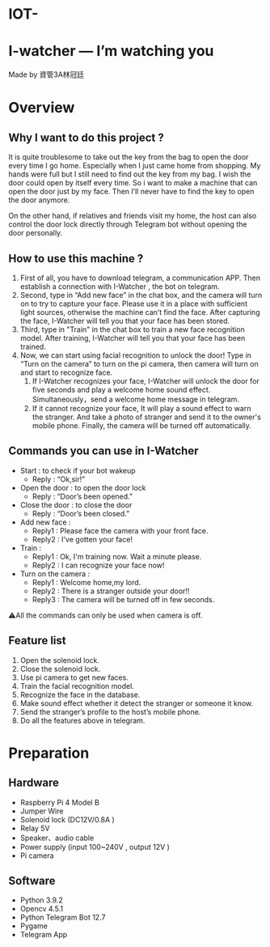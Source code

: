 # IOT-
# **I-watcher — I’m watching you**
Made by 資管3A林冠廷

# Overview
## Why I want to do this project ?
It is quite troublesome to take out the key from the bag to open the door every time I go home. Especially when I just came home from shopping. My hands were full but I still need to find out the key from my bag.  I wish the door could open by itself every time. So i want to make a machine that can open the door just by my face. Then I’ll never have to find the key to open the door anymore.

On the other hand, if relatives and friends visit my home, the host can also control the door lock directly through Telegram bot without opening the door personally.

## How to use this machine ?
1. First of all, you have to download telegram, a communication APP. Then establish a connection with I-Watcher , the bot on telegram.
2. Second, type in “Add new face” in the chat box,  and the camera will turn on to try to capture your face. Please use it in a place with sufficient light sources, otherwise the machine can’t find the face. After capturing the face, I-Watcher will tell you that your face has been stored.
3. Third, type in "Train" in the chat box to train a new face recognition model. After training, I-Watcher will tell you that your face has been trained.
4. Now, we can start using facial recognition to unlock the door! Type in “Turn on the camera” to turn on the pi camera, then camera will turn on and start to recognize face. 
    1. If I-Watcher recognizes your face, I-Watcher will unlock the door for five seconds and play a welcome home sound effect. Simultaneously，send a welcome home message in telegram. 
    2. If it cannot recognize your face, It will play a sound effect to warn the stranger. And take a photo of stranger and send it to the owner's mobile phone. Finally, the camera will be turned off automatically.

## Commands you can use in I-Watcher

- Start : to check if your bot wakeup
    - Reply : “Ok,sir!”
- Open the door : to open the door lock
    - Reply : “Door’s been opened.”
- Close the door : to close the door
    - Reply : “Door’s been closed.”
- Add new face :
    - Reply1 : Please face the camera with your front face.
    - Reply2 : I've gotten your face!
- Train :
    - Reply1 : Ok, I'm training now. Wait a minute please.
    - Reply2 : I can recognize your face now!
- Turn on the camera :
    - Reply1 : Welcome home,my lord.
    - Reply2 : There is a stranger outside your door!!
    - Reply3 : The camera will be turned off in few seconds.

⚠️All the commands can only be used when camera is off.

## Feature list

1. Open the solenoid lock.
2. Close the solenoid lock.
3. Use pi camera to get new faces.
4. Train the facial recognition model.
5. Recognize the face in the database.
6. Make sound effect whether it detect the stranger or someone it know.
7. Send the stranger’s profile to the host’s mobile phone.
8. Do all the features above in telegram.

# Preparation
## Hardware

- Raspberry Pi 4 Model B
- Jumper Wire
- Solenoid lock (DC12V/0.8A )
- Relay 5V
- Speaker、audio cable
- Power supply (input 100~240V , output 12V )
- Pi camera

## Software

- Python 3.9.2
- Opencv 4.5.1
- Python Telegram Bot 12.7
- Pygame
- Telegram App
